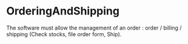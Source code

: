 # OrderingAndShipping
The software must allow the management of an order : order / billing / shipping (Check stocks, file order form, Ship).

